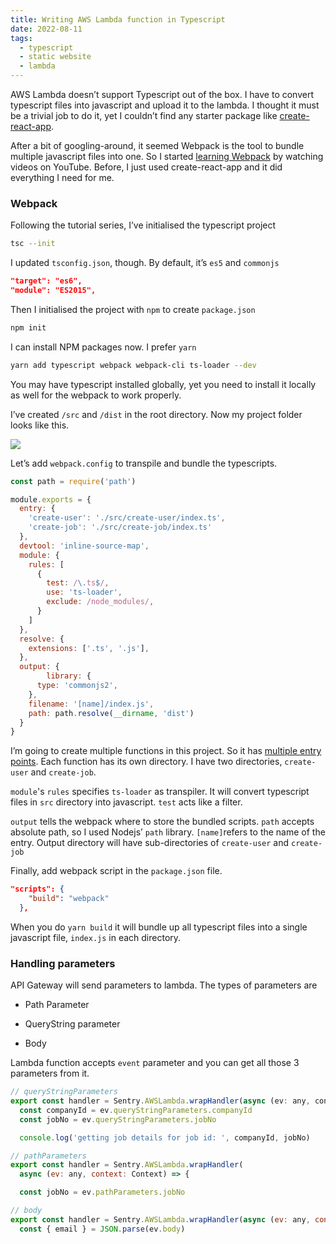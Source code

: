 ```yaml
---
title: Writing AWS Lambda function in Typescript
date: 2022-08-11
tags:
  - typescript
  - static website
  - lambda
---
```


AWS Lambda doesn’t support Typescript out of the box. I have to convert typescript files into javascript and upload it to the lambda. I thought it must be a trivial job to do it, yet I couldn’t find any starter package like [create-react-app](https://reactjs.org/docs/create-a-new-react-app.html).

After a bit of googling-around, it seemed Webpack is the tool to bundle multiple javascript files into one. So I started [learning Webpack](https://www.youtube.com/watch?v=sOUhEJeJ-kI&list=PL4cUxeGkcC9hOkGbwzgYFmaxB0WiduYJC) by watching videos on YouTube. Before, I just used create-react-app and it did everything I need for me. 

### Webpack

Following the tutorial series, I’ve initialised the typescript project

```bash
tsc --init
```

I updated `tsconfig.json`, though. By default, it’s `es5` and `commonjs`

```json
"target": "es6",
"module": "ES2015",
```

Then I initialised the project with  `npm` to create `package.json`

```bash
npm init
```

I can install NPM packages now. I prefer `yarn`

```bash
yarn add typescript webpack webpack-cli ts-loader --dev
```

You may have typescript installed globally, yet you need to install it locally as well for the webpack to work properly. 

I’ve created `/src` and `/dist` in the root directory. Now my project folder looks like this.

![](https://s3.us-west-2.amazonaws.com/secure.notion-static.com/51c30a94-770e-4bc6-8f2e-0289d1cf1e33/Untitled.png?X-Amz-Algorithm=AWS4-HMAC-SHA256&X-Amz-Content-Sha256=UNSIGNED-PAYLOAD&X-Amz-Credential=AKIAT73L2G45EIPT3X45%2F20221121%2Fus-west-2%2Fs3%2Faws4_request&X-Amz-Date=20221121T013041Z&X-Amz-Expires=3600&X-Amz-Signature=adb6f21bef1e481e390aad47dffe4116e6b746bb0570424a741261b7c93206d7&X-Amz-SignedHeaders=host&x-id=GetObject)

Let’s add `webpack.config` to transpile and bundle the typescripts. 

```javascript
const path = require('path')

module.exports = {
  entry: {
    'create-user': './src/create-user/index.ts',
    'create-job': './src/create-job/index.ts'
  },
  devtool: 'inline-source-map',
  module: {
    rules: [
      {
        test: /\.ts$/,
        use: 'ts-loader',
        exclude: /node_modules/,
      }
    ]
  },
  resolve: {
    extensions: ['.ts', '.js'],
  },
  output: {
		library: {
      type: 'commonjs2',
    },
    filename: '[name]/index.js',
    path: path.resolve(__dirname, 'dist')
  }
}
```

I’m going to create multiple functions in this project. So it has [multiple entry points](https://webpack.js.org/concepts/output/). Each function has its own directory. I have two directories, `create-user` and `create-job`.

`module`'s `rules` specifies `ts-loader` as transpiler. It will convert typescript files in `src` directory into javascript. `test` acts like a filter.

`output` tells the webpack where to store the bundled scripts. `path` accepts absolute path, so I used Nodejs’ `path` library. `[name]`refers to the name of the entry. Output directory will have sub-directories of `create-user` and `create-job`

Finally, add webpack script in the `package.json` file.

```json
"scripts": {
    "build": "webpack"
  },
```

When you do `yarn build` it will bundle up all typescript files into a single javascript file, `index.js` in each directory.

### Handling parameters

API Gateway will send parameters to lambda. The types of parameters are

- Path Parameter

- QueryString parameter

- Body

Lambda function accepts `event` parameter and you can get all those 3 parameters from it.

```javascript
// queryStringParameters
export const handler = Sentry.AWSLambda.wrapHandler(async (ev: any, context: Context) => {
  const companyId = ev.queryStringParameters.companyId
  const jobNo = ev.queryStringParameters.jobNo

  console.log('getting job details for job id: ', companyId, jobNo)

// pathParameters
export const handler = Sentry.AWSLambda.wrapHandler(
  async (ev: any, context: Context) => {

  const jobNo = ev.pathParameters.jobNo

// body
export const handler = Sentry.AWSLambda.wrapHandler(async (ev: any, context: Context) => {
  const { email } = JSON.parse(ev.body)
```


